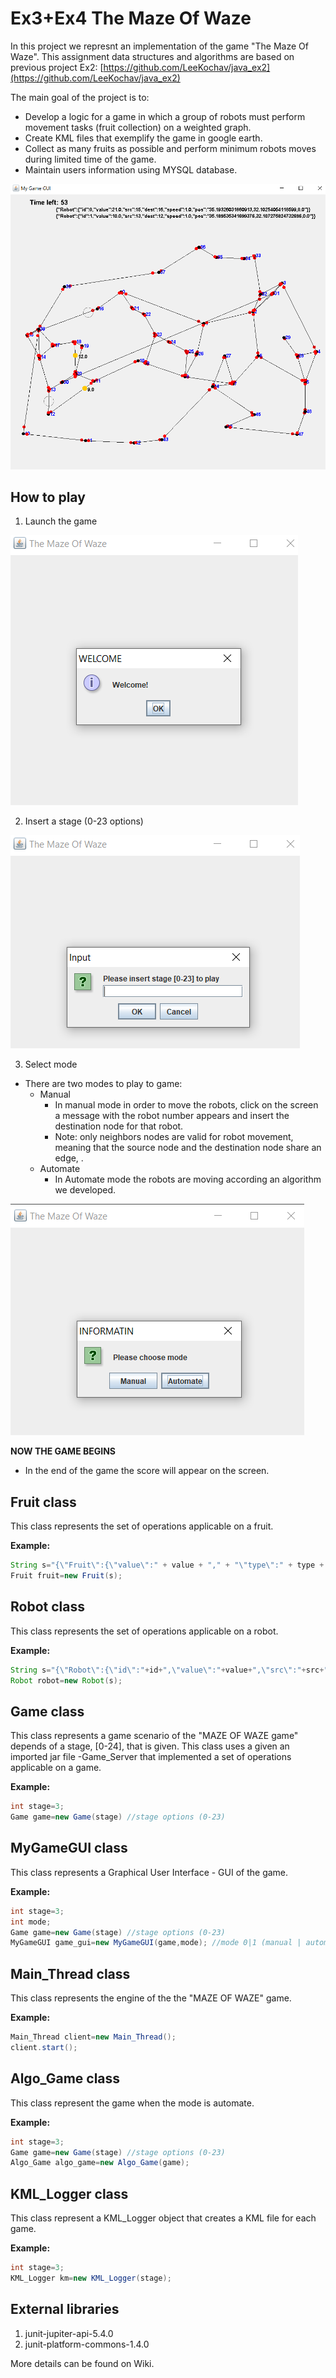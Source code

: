 # Ex3+Ex4 The Maze Of Waze

In this project we represnt an implementation of the game "The Maze Of Waze".
This assignment data structures and algorithms are based on previous project Ex2:
[https://github.com/LeeKochav/java_ex2](https://github.com/LeeKochav/java_ex2)

The main goal of the project is to:
- Develop a logic for a game in which a group of robots must perform movement tasks (fruit collection) on a weighted graph.
- Create KML files that exemplify the game in google earth.
- Collect as many fruits as possible and perform minimum robots moves during limited time of the game.
- Maintain users information using MYSQL database.

![alt text](resources/game_example.PNG "game_example")

## How to play  

1. Launch the game

![alt text](resources/welcome.PNG "welcome")

2. Insert a stage (0-23 options)

![alt text](resources/welcome2.PNG "welcome2")

3. Select mode 
- There are two modes to play to game:
	- Manual
		- In manual mode in order to move the robots, click on the screen a message with the robot number appears and insert the destination node for that robot.
		- Note: only neighbors nodes are valid for robot movement, meaning that the source node and the destination node share an edge, .
	- Automate 
		- In Automate mode the robots are moving according an algorithm we developed.
		
![alt text](resources/welcome3.PNG "welcome3")

**NOW THE GAME BEGINS**

- In the end of the game the score will appear on the screen.

## Fruit class

This class represents the set of operations applicable on a fruit.

**Example:**
```java
String s="{\"Fruit\":{\"value\":" + value + "," + "\"type\":" + type + "," + "\"pos\":\"" + pos.toString()+ "\"" + "}" + "}";
Fruit fruit=new Fruit(s);
```

## Robot class

This class represents the set of operations applicable on a robot.

**Example:**
```java
String s="{\"Robot\":{\"id\":"+id+",\"value\":"+value+",\"src\":"+src+",\"dest\":"+dest+",\"speed\":"+speed+",\"pos\":\""+pos+"\"}}";
Robot robot=new Robot(s);
```

## Game class

This class represents a game scenario of the "MAZE OF WAZE game" depends of a stage, [0-24], that is given.
This class uses a given an imported jar file -Game_Server that implemented a set of operations applicable on a game.

**Example:**
```java
int stage=3; 
Game game=new Game(stage) //stage options (0-23)
```

## MyGameGUI class

This class represents a Graphical User Interface - GUI of the game.

**Example:**
```java
int stage=3; 
int mode;
Game game=new Game(stage) //stage options (0-23)
MyGameGUI game_gui=new MyGameGUI(game,mode); //mode 0|1 (manual | automate)
```

## Main_Thread class

This class represents the engine of the the "MAZE OF WAZE" game.

**Example:**
```java
Main_Thread client=new Main_Thread();
client.start();
```

## Algo_Game class

This class represent the game when the mode is automate.

**Example:**
```java
int stage=3; 
Game game=new Game(stage) //stage options (0-23)
Algo_Game algo_game=new Algo_Game(game);
```

## KML_Logger class

This class represent a KML_Logger object that creates a KML file for each game.

**Example:**
```java
int stage=3; 
KML_Logger km=new KML_Logger(stage);
```

## External libraries
1. junit-jupiter-api-5.4.0
2. junit-platform-commons-1.4.0


More details can be found on Wiki.

	
	